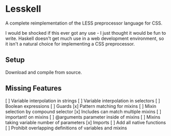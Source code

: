 Lesskell
========

A complete reimplementation of the LESS preprocessor language for CSS.

I would be shocked if this ever got any use - I just thought it would
be fun to write. Haskell doesn't get much use in a web development
environment, so it isn't a natural choice for implementing a CSS
preprocessor.

Setup
-----

Download and compile from source.

Missing Features
----------------

[ ] Variable interpolation in strings
[ ] Variable interpolation in selectors
[ ] Boolean expressions
[ ] Guards
[x] Pattern matching for mixins
[ ] Mixin selection by compound selector
[x] Includes can match multiple mixins
[ ] important! on mixins
[ ] @arguments parameter inside of mixins
[ ] Mixins taking variable number of parameters
[x] Imports
[ ] Add all native functions
[ ] Prohibit overlapping definitions of variables and mixins
